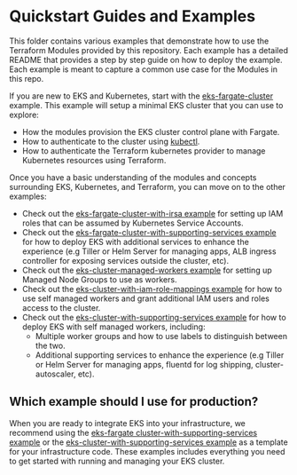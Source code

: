 # Quickstart Guides and Examples

This folder contains various examples that demonstrate how to use the Terraform Modules provided by this repository.
Each example has a detailed README that provides a step by step guide on how to deploy the example. Each example is
meant to capture a common use case for the Modules in this repo.

If you are new to EKS and Kubernetes, start with the [eks-fargate-cluster](./eks-fargate-cluster) example. This example
will setup a minimal EKS cluster that you can use to explore:

- How the modules provision the EKS cluster control plane with Fargate.
- How to authenticate to the cluster using [kubectl](https://kubernetes.io/docs/tasks/tools/install-kubectl/).
- How to authenticate the Terraform kubernetes provider to manage Kubernetes resources using Terraform.

Once you have a basic understanding of the modules and concepts surrounding EKS, Kubernetes, and Terraform, you can move
on to the other examples:

- Check out the [eks-fargate-cluster-with-irsa
  example](https://github.com/gruntwork-io/terraform-aws-eks/tree/master/examples/eks-fargate-cluster-with-irsa) for setting up
  IAM roles that can be assumed by Kubernetes Service Accounts.
- Check out the [eks-fargate-cluster-with-supporting-services
  example](https://github.com/gruntwork-io/terraform-aws-eks/tree/master/examples/eks-fargate-cluster-with-supporting-services)
  for how to deploy EKS with additional services to enhance the experience (e.g Tiller or Helm Server for managing apps,
  ALB ingress controller for exposing services outside the cluster, etc).
- Check out the [eks-cluster-managed-workers
  example](https://github.com/gruntwork-io/terraform-aws-eks/tree/master/examples/eks-cluster-managed-workers) for
  setting up Managed Node Groups to use as workers.
- Check out the [eks-cluster-with-iam-role-mappings
  example](https://github.com/gruntwork-io/terraform-aws-eks/tree/master/examples/eks-cluster-with-iam-role-mappings)
  for how to use self managed workers and grant additional IAM users and roles access to the cluster.
- Check out the [eks-cluster-with-supporting-services
  example](https://github.com/gruntwork-io/terraform-aws-eks/tree/master/examples/eks-cluster-with-supporting-services)
  for how to deploy EKS with self managed workers, including:
    - Multiple worker groups and how to use labels to distinguish between the two.
    - Additional supporting services to enhance the experience (e.g Tiller or Helm Server for managing apps, fluentd for
      log shipping, cluster-autoscaler, etc).



## Which example should I use for production?

When you are ready to integrate EKS into your infrastructure, we recommend using the
[eks-fargate cluster-with-supporting-services
example](https://github.com/gruntwork-io/terraform-aws-eks/tree/master/examples/eks-cluster-with-supporting-services) or
the [eks-cluster-with-supporting-services
example](https://github.com/gruntwork-io/terraform-aws-eks/tree/master/examples/eks-cluster-with-supporting-services) as
a template for your infrastructure code. These examples includes everything you need to get started with running and
managing your EKS cluster.
